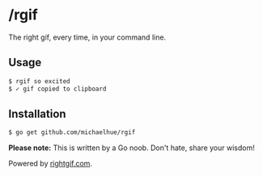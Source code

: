 # /rgif

The right gif, every time, in your command line.

## Usage

```bash
$ rgif so excited
$ ✓ gif copied to clipboard
```

## Installation

```bash
$ go get github.com/michaelhue/rgif
```

**Please note:** This is written by a Go noob. Don't hate, share your wisdom!

Powered by [rightgif.com](https://rightgif.com).